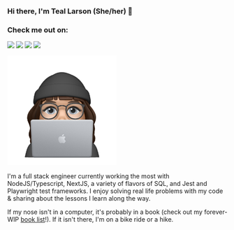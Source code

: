 ### Hi there, I'm Teal Larson (She/her) 👋

### Check me out on:
[<img src="https://img.shields.io/badge/dev.to-0A0A0A?style=for-the-badge&logo=dev.to&logoColor=white">](http://www.dev.to/tealdoestech)
[<img src="https://img.shields.io/badge/Twitter-1DA1F2?style=for-the-badge&logo=twitter&logoColor=white">](http://www.twitter.com/tealdoestech)
[<img src="https://img.shields.io/badge/Instagram-E4405F?style=for-the-badge&logo=instagram&logoColor=white">](http://www.instagram.com/tealdoestech)
[<img src="https://img.shields.io/badge/LinkedIn-0077B5?style=for-the-badge&logo=linkedin&logoColor=white">](http://www.linkedin.com/in/teal-larson)

<img src="https://github.com/tealjulia/tealjulia/blob/main/Image.png" width="250">

I'm a full stack engineer currently working the most with NodeJS/Typescript, NextJS, a variety of flavors of SQL, and Jest and Playwright test frameworks. I enjoy solving real life problems with my code & sharing about the lessons I learn along the way.  

If my nose isn't in a computer, it's probably in a book (check out my forever-WIP [book list](https://github.com/tealjulia/book-list)!).  If it isn't there, I'm on a bike ride or a hike. 

